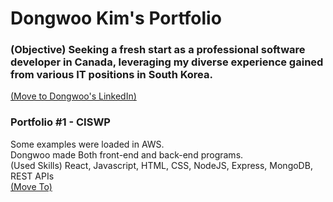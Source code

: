 <h1>Dongwoo Kim's Portfolio</h1>
<h3>(Objective) Seeking a fresh start as a professional software developer in Canada, leveraging my diverse experience gained from various IT positions in South Korea.</h3>
<p><a href="https://www.linkedin.com/in/dwkim0507/" target="_blank">(Move to Dongwoo's LinkedIn)</a> </p>

<h3>Portfolio #1 - CISWP</h3>
<p>Some examples were loaded in AWS.
<br />Dongwoo made Both front-end and back-end programs.
<br />(Used Skills) React, Javascript, HTML, CSS, NodeJS, Express, MongoDB, REST APIs
<br /><a href="http://52.14.28.67" target="_blank">(Move To)</a> </p>


<!--
**dwkim0507/dwkim0507** is a ✨ _special_ ✨ repository because its `README.md` (this file) appears on your GitHub profile.

Here are some ideas to get you started:

- 🔭 I’m currently working on ...
- 🌱 I’m currently learning ...
- 👯 I’m looking to collaborate on ...
- 🤔 I’m looking for help with ...
- 💬 Ask me about ...
- 📫 How to reach me: ...
- 😄 Pronouns: ...
- ⚡ Fun fact: ...
-->

